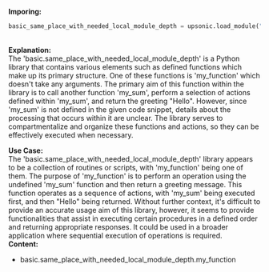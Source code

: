 <b class="custom_code_highlight_green">Imporing:</b><br>
```python
basic_same_place_with_needed_local_module_depth = upsonic.load_module("basic.same_place_with_needed_local_module_depth")
```
<br><b class="custom_code_highlight_green">Explanation:</b><br>The 'basic.same_place_with_needed_local_module_depth' is a Python library that contains various elements such as defined functions which make up its primary structure. One of these functions is 'my_function' which doesn't take any arguments. The primary aim of this function within the library is to call another function 'my_sum', perform a selection of actions defined within 'my_sum', and return the greeting "Hello". However, since 'my_sum' is not defined in the given code snippet, details about the processing that occurs within it are unclear. The library serves to compartmentalize and organize these functions and actions, so they can be effectively executed when necessary.

<b class="custom_code_highlight_green">Use Case:</b><br>The 'basic.same_place_with_needed_local_module_depth' library appears to be a collection of routines or scripts, with 'my_function' being one of them. The purpose of 'my_function' is to perform an operation using the undefined 'my_sum' function and then return a greeting message. This function operates as a sequence of actions, with 'my_sum' being executed first, and then "Hello" being returned. Without further context, it's difficult to provide an accurate usage aim of this library, however, it seems to provide functionalities that assist in executing certain procedures in a defined order and returning appropriate responses. It could be used in a broader application where sequential execution of operations is required.
<br><b class="custom_code_highlight_green">Content:</b><br>
  - basic.same_place_with_needed_local_module_depth.my_function
